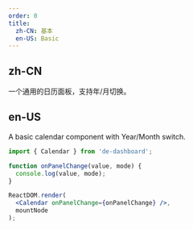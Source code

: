 ```yaml
---
order: 0
title:
  zh-CN: 基本
  en-US: Basic
---
```


## zh-CN

一个通用的日历面板，支持年/月切换。

## en-US

A basic calendar component with Year/Month switch.

````jsx
import { Calendar } from 'de-dashboard';

function onPanelChange(value, mode) {
  console.log(value, mode);
}

ReactDOM.render(
  <Calendar onPanelChange={onPanelChange} />,
  mountNode
);
````
